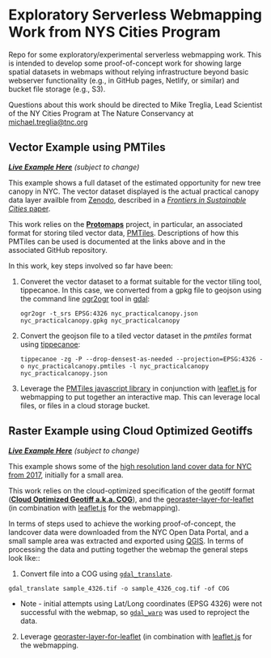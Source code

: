 # Exploratory Serverless Webmapping Work from NYS Cities Program
Repo for some exploratory/experimental serverless webmapping work. This is intended to develop some proof-of-concept work for showing large spatial datasets in webmaps without relying infrastructure beyond basic webserver functionality (e.g., in GitHub pages, Netlify, or similar) and bucket file storage (e.g., S3).

Questions about this work should be directed to Mike Treglia, Lead Scientist of the NY Cities Program at The Nature Conservancy at [michael.treglia@tnc.org](mailto:michael.treglia@tnc.org)

## Vector Example using PMTiles

***[Live Example Here](https://tnc-ny-science.github.io/nys_cities_serverlesswebmapping_exploratory/leaflet_PMTiles_NYCPracticalCanopy/)*** *(subject to change)*

This example shows a full dataset of the estimated opportunity for new tree canopy in NYC. The vector dataset displayed is the actual practical canopy data layer availble from [Zenodo](https://zenodo.org/record/6547492), described in a [*Frontiers in Sustainable Cities* paper](https://www.frontiersin.org/articles/10.3389/frsc.2022.944823/full). 

This work relies on the [**Protomaps**](https://protomaps.com/) project, in particular, an associated format for storing tiled vector data, [PMTiles](https://protomaps.com/docs/pmtiles). Descriptions of how this PMTiles can be used is documented at the links above and in the associated GitHub repository.

In this work, key steps involved so far have been:
1.  Converet the vector dataset to a format suitable for the vector tiling tool, tippecanoe. In this case, we converted from a gpkg file to  geojson using the command line [ogr2ogr](https://gdal.org/programs/ogr2ogr.html) tool in [gdal](https://gdal.org/):

    `ogr2ogr -t_srs EPSG:4326 nyc_practicalcanopy.json nyc_practicalcanopy.gpkg nyc_practicalcanopy`

2. Convert the geojson file to a tiled vector dataset in the *pmtiles* format using [tippecanoe](https://github.com/felt/tippecanoe):

    `tippecanoe -zg -P --drop-densest-as-needed --projection=EPSG:4326 -o nyc_practicalcanopy.pmtiles -l nyc_practicalcanopy nyc_practicalcanopy.json`
    
3. Leverage the [PMTiles javascript library](https://www.npmjs.com/package/pmtiles) in conjunction with [leaflet.js](https://leafletjs.com/) for webmapping to put together an interactive map. This can leverage local files, or files in a cloud storage bucket.
    

## Raster Example using Cloud Optimized Geotiffs

***[Live Example Here](https://tnc-ny-science.github.io/nys_cities_serverlesswebmapping_exploratory/leaflet_COG_NYCLandcover2017/)***  *(subject to change)*



This example shows some of the [high resolution land cover data for NYC from 2017](https://data.cityofnewyork.us/Environment/Land-Cover-Raster-Data-2017-6in-Resolution/he6d-2qns), initially for a small area. 

This work relies on the cloud-optimized specification of the geotiff format ([**Cloud Optimized Geotiff a.k.a. COG**](https://www.cogeo.org/)), and the [georaster-layer-for-leaflet](https://github.com/geotiff/georaster-layer-for-leaflet) (in combination with [leaflet.js](https://leafletjs.com/) for the webmapping).

In terms of steps used to achieve the working proof-of-concept, the landcover data were downloaded from the NYC Open Data Portal, and a small sample area was extracted and exported using [QGIS](https://qgis.org/). In terms of processing the data and putting together the webmap the general steps look like::

1. Convert file into a COG using [`gdal_translate`](https://gdal.org/programs/gdal_translate.html). 

  `gdal_translate sample_4326.tif -o sample_4326_cog.tif -of COG`
  * Note - initial attempts using Lat/Long coordinates (EPSG 4326) were not successful with the webmap, so [`gdal_warp`](https://gdal.org/programs/gdalwarp.html) was used to reproject the data.
  
2. Leverage [georaster-layer-for-leaflet](https://github.com/geotiff/georaster-layer-for-leaflet) (in combination with [leaflet.js](https://leafletjs.com/) for the webmapping.


